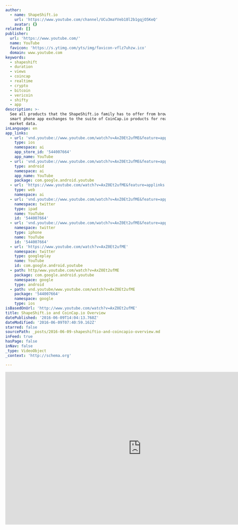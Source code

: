 ```yaml
---
author:
  - name: ShapeShift.io
    url: 'https://www.youtube.com/channel/UCu3maYVeb18l2b1gqjO5KeQ'
    avatar: {}
related: []
publisher:
  url: 'https://www.youtube.com/'
  name: YouTube
  favicon: 'https://s.ytimg.com/yts/img/favicon-vflz7uhzw.ico'
  domain: www.youtube.com
keywords:
  - shapeshift
  - duration
  - views
  - coincap
  - realtime
  - crypto
  - bitcoin
  - vericoin
  - shifty
  - app
description: >-
  See all products that the ShapeShift.io family has to offer from browser and
  smart phone app exchanges to the suite of CoinCap.io products for realtime
  market data.
inLanguage: en
app_links:
  - url: 'vnd.youtube://www.youtube.com/watch?v=AxZ0Et2ufME&feature=applinks'
    type: ios
    namespace: ai
    app_store_id: '544007664'
    app_name: YouTube
  - url: 'vnd.youtube://www.youtube.com/watch?v=AxZ0Et2ufME&feature=applinks'
    type: android
    namespace: ai
    app_name: YouTube
    package: com.google.android.youtube
  - url: 'https://www.youtube.com/watch?v=AxZ0Et2ufME&feature=applinks'
    type: web
    namespace: ai
  - url: 'vnd.youtube://www.youtube.com/watch?v=AxZ0Et2ufME&feature=applinks'
    namespace: twitter
    type: ipad
    name: YouTube
    id: '544007664'
  - url: 'vnd.youtube://www.youtube.com/watch?v=AxZ0Et2ufME&feature=applinks'
    namespace: twitter
    type: iphone
    name: YouTube
    id: '544007664'
  - url: 'https://www.youtube.com/watch?v=AxZ0Et2ufME'
    namespace: twitter
    type: googleplay
    name: YouTube
    id: com.google.android.youtube
  - path: http/www.youtube.com/watch?v=AxZ0Et2ufME
    package: com.google.android.youtube
    namespace: google
    type: android
  - path: vnd.youtube/www.youtube.com/watch?v=AxZ0Et2ufME
    package: '544007664'
    namespace: google
    type: ios
isBasedOnUrl: 'http://www.youtube.com/watch?v=AxZ0Et2ufME'
title: ShapeShift.io and CoinCap.io Overview
datePublished: '2016-06-09T14:04:13.768Z'
dateModified: '2016-06-09T07:40:59.162Z'
starred: false
sourcePath: _posts/2016-06-09-shapeshiftio-and-coincapio-overview.md
inFeed: true
hasPage: false
inNav: false
_type: VideoObject
_context: 'http://schema.org'

---
```

<iframe src="http://cdn.embedly.com/widgets/media.html?src=https%3A%2F%2Fwww.youtube.com%2Fembed%2FAxZ0Et2ufME%3Ffeature%3Doembed&amp;url=http%3A%2F%2Fwww.youtube.com%2Fwatch%3Fv%3DAxZ0Et2ufME&amp;image=https%3A%2F%2Fi.ytimg.com%2Fvi%2FAxZ0Et2ufME%2Fhqdefault.jpg&amp;key=b7d04c9b404c499eba89ee7072e1c4f7&amp;type=text%2Fhtml&amp;schema=youtube" width="854" height="480" scrolling="no" frameborder="0" allowfullscreen="" style=""></iframe>